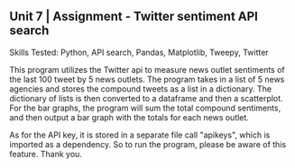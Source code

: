 ## Unit 7 | Assignment - Twitter sentiment API search

Skills Tested: Python, API search, Pandas, Matplotlib, Tweepy, Twitter 

This program utilizes the Twitter api to measure news outlet sentiments of the last 100 tweet by 5 news outlets.  The program takes in a 
list of 5 news agencies and stores the compound tweets as a list in a dictionary.  The dictionary of lists is then converted to a dataframe and then a scatterplot.  For the bar graphs, the program will sum the total compound sentiments, and then output a bar graph with the totals for each news outlet.  

As for the API key, it is stored in a separate file call "apikeys", which is imported as a dependency.  So to run the program, please be 
aware of this feature.  Thank you.
